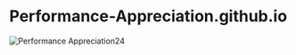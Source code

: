 # Performance-Appreciation.github.io
![Performance Appreciation24](https://github.com/Aniruddha1717/Achieved-Appreciation.github.io/assets/153609832/fb896148-f368-4374-b3fe-aa944a68392f)
